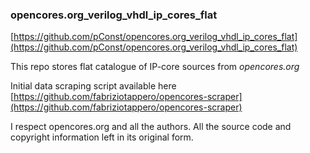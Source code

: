 ### opencores.org_verilog_vhdl_ip_cores_flat

[https://github.com/pConst/opencores.org_verilog_vhdl_ip_cores_flat](https://github.com/pConst/opencores.org_verilog_vhdl_ip_cores_flat)   

This repo stores flat catalogue of IP-core sources from *opencores.org*   

Initial data scraping script available here [https://github.com/fabriziotappero/opencores-scraper](https://github.com/fabriziotappero/opencores-scraper)   

I respect opencores.org and all the authors.
All the source code and copyright information left in its original form.
